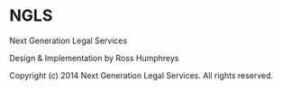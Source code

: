 NGLS
====

Next Generation Legal Services

Design & Implementation by Ross Humphreys

Copyright (c) 2014 Next Generation Legal Services. All rights reserved.

